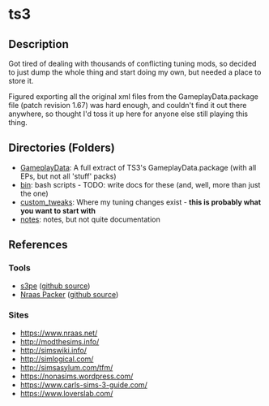 # ts3

## Description
Got tired of dealing with thousands of conflicting tuning mods, so decided to just dump the whole thing and start doing my own, but needed a place to store it.

Figured exporting all the original xml files from the GameplayData.package file (patch revision 1.67) was hard enough, and couldn't find it out there anywhere, so thought I'd toss it up here for anyone else still playing this thing.

## Directories (Folders)
* [GameplayData](./GameplayData): A full extract of TS3's GameplayData.package (with all EPs, but not all 'stuff' packs)
* [bin](./bin): bash scripts - TODO: write docs for these (and, well, more than just the one)
* [custom_tweaks](./custom_tweaks): Where my tuning changes exist - **this is probably what you want to start with**
* [notes](./notes): notes, but not quite documentation

## References

### Tools
* [s3pe](https://sourceforge.net/projects/sims3tools/files/s3pe/) ([github source](https://github.com/dd-dk/sims3tools/tree/master/s3pe))
* [Nraas Packer](https://nraas.net/community/Packer) ([github source](https://github.com/jonwarren/NRaas/tree/master/NRaasPacker))

### Sites
* https://www.nraas.net/
* http://modthesims.info/
* http://simswiki.info/
* http://simlogical.com/
* http://simsasylum.com/tfm/
* https://nonasims.wordpress.com/
* https://www.carls-sims-3-guide.com/
* https://www.loverslab.com/

